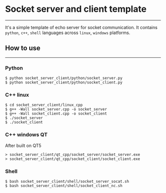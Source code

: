 # Socket server and client template
---
It's a simple template of echo server for socket communication. It contains `python`, `c++`, `shell` languages across `linux`, `windows` platforms. 

## How to use
---
### Python
```shell
$ python socket_server_client/python/socket_server.py
$ python socket_server_client/python/socket_client.py
```

### C++ linux
```shell
$ cd socket_server_client/linux_cpp
$ g++ -Wall socket_server.cpp -o socket_server
$ g++ -Wall socket_client.cpp -o socket_client
$ ./socket_server
$ ./socket_client
```

### C++ windows QT
After built on QT5
```
> socket_server_client/qt_cpp/socket_server/socket_server.exe
> socket_server_client/qt_cpp/socket_client/socket_client.exe
```

### Shell
```
$ bash socket_server_client/shell/socket_server_socat.sh
$ bash socket_server_client/shell/socket_client_nc.sh
```